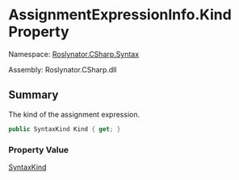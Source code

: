 # AssignmentExpressionInfo\.Kind Property

Namespace: [Roslynator.CSharp.Syntax](../../README.md)

Assembly: Roslynator\.CSharp\.dll

## Summary

The kind of the assignment expression\.

```csharp
public SyntaxKind Kind { get; }
```

### Property Value

[SyntaxKind](https://docs.microsoft.com/en-us/dotnet/api/microsoft.codeanalysis.csharp.syntaxkind)


